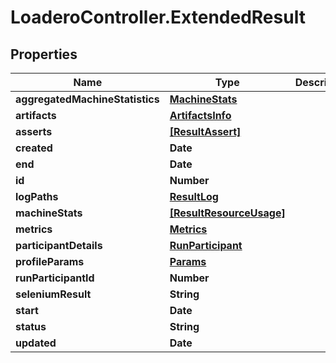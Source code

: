 # LoaderoController.ExtendedResult

## Properties
Name | Type | Description | Notes
------------ | ------------- | ------------- | -------------
**aggregatedMachineStatistics** | [**MachineStats**](MachineStats.md) |  | [optional] 
**artifacts** | [**ArtifactsInfo**](ArtifactsInfo.md) |  | [optional] 
**asserts** | [**[ResultAssert]**](ResultAssert.md) |  | [optional] 
**created** | **Date** |  | [optional] 
**end** | **Date** |  | [optional] 
**id** | **Number** |  | [optional] 
**logPaths** | [**ResultLog**](ResultLog.md) |  | [optional] 
**machineStats** | [**[ResultResourceUsage]**](ResultResourceUsage.md) |  | [optional] 
**metrics** | [**Metrics**](Metrics.md) |  | [optional] 
**participantDetails** | [**RunParticipant**](RunParticipant.md) |  | [optional] 
**profileParams** | [**Params**](Params.md) |  | [optional] 
**runParticipantId** | **Number** |  | [optional] 
**seleniumResult** | **String** |  | [optional] 
**start** | **Date** |  | [optional] 
**status** | **String** |  | [optional] 
**updated** | **Date** |  | [optional] 


